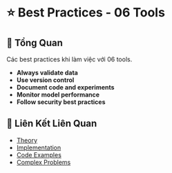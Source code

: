 # ⭐ Best Practices - 06 Tools

## 🎯 Tổng Quan

Các best practices khi làm việc với 06 tools.

- **Always validate data**
- **Use version control**
- **Document code and experiments**
- **Monitor model performance**
- **Follow security best practices**

## 🔗 Liên Kết Liên Quan

- [Theory](./THEORY_06_tools.md)
- [Implementation](./IMPLEMENTATION_06_tools.md)
- [Code Examples](./CODE_EXAMPLES_06_tools.md)
- [Complex Problems](./COMPLEX_PROBLEMS.md)
